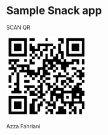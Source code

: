 # Sample Snack app
SCAN QR  



![](https://github.com/azzafahriani/Cuaca/blob/master/qr.png)


Azza Fahriani

